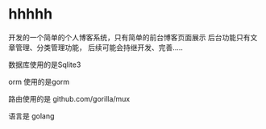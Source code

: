 # hhhhh

开发的一个简单的个人博客系统，只有简单的前台博客页面展示
后台功能只有文章管理、分类管理功能， 后续可能会持继开发、完善.....

数据库使用的是Sqlite3

orm 使用的是gorm

路由使用的是 github.com/gorilla/mux

语言是  golang



